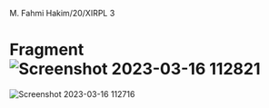 M. Fahmi Hakim/20/XIRPL 3



# Fragment![Screenshot 2023-03-16 112821](https://user-images.githubusercontent.com/97220428/225514964-8a20e292-2b37-4fad-a06b-098fec5af6aa.jpg)
![Screenshot 2023-03-16 112716](https://user-images.githubusercontent.com/97220428/225514976-c96feb17-ef3a-43f1-a156-7bf1adfd6a33.jpg)
